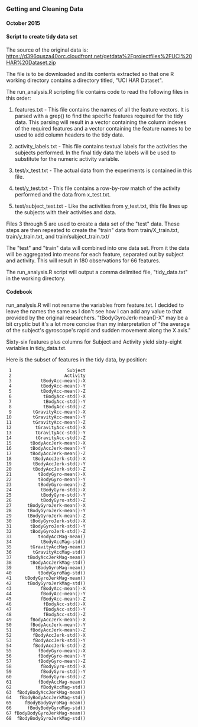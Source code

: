 ### Getting and Cleaning Data
#### October 2015

#### Script to create tidy data set
The source of the original data is:
https://d396qusza40orc.cloudfront.net/getdata%2Fprojectfiles%2FUCI%20HAR%20Dataset.zip

The file is to be downloaded and its contents extracted so that one R working
directory contains a directory titled, "UCI HAR Dataset".

The run_analysis.R scripting file contains code to read the following files in this order:
1. features.txt - This file contains the names of all the feature vectors.  It is 
parsed with a grep() to find the specific features required for the tidy data.  This parsing
will result in a vector containing the column indexes of the required features and a 
vector containing the feature names to be used to add column headers to the tidy data.

2.  activity_labels.txt - This file contains textual labels for the activities
the subjects performed.  In the final tidy data the labels will be used to substitute for
the numeric activity variable.

3. test/x_test.txt - The actual data from the experiments is contained in this file.

4. test/y_test.txt - This file contains a row-by-row match of the activity performed
and the data from x_test.txt.

5. test/subject_test.txt - Like the activities from y_test.txt, this file lines up the
subjects with their activities and data.

Files 3 through 5 are used to create a data set of the "test" data.  These steps are then
repeated to create the "train" data from train/X_train.txt, train/y_train.txt, and
train/subject_train.txt/


The "test" and "train" data will combined into one data set.  From it the data will be
aggregated into means for each feature, separated out by subject and activity.  This 
will result in 180 observations for 66 features.


The run_analysis.R script will output a comma delimited file, "tidy_data.txt" in 
the working directory.

#### Codebook

run_analysis.R will not rename the variables from feature.txt.  I decided to leave the
names the same as I don't see how I can add any value to that provided by the original
researchers.  "tBodyGyroJerk-mean()-X" may be a bit cryptic but it's a lot more concise 
than my interpretation of "the average of the subject's gyroscope's rapid and sudden 
movement along the X axis."

Sixty-six features plus columns for Subject and Activity yield sixty-eight variables in
tidy_data.txt.

Here is the subset of features in the tidy data, by position:
```
 1                     Subject
 2                    Activity
 3           tBodyAcc-mean()-X
 4           tBodyAcc-mean()-Y
 5           tBodyAcc-mean()-Z
 6            tBodyAcc-std()-X
 7            tBodyAcc-std()-Y
 8            tBodyAcc-std()-Z
 9        tGravityAcc-mean()-X
10        tGravityAcc-mean()-Y
11        tGravityAcc-mean()-Z
12         tGravityAcc-std()-X
13         tGravityAcc-std()-Y
14         tGravityAcc-std()-Z
15       tBodyAccJerk-mean()-X
16       tBodyAccJerk-mean()-Y
17       tBodyAccJerk-mean()-Z
18        tBodyAccJerk-std()-X
19        tBodyAccJerk-std()-Y
20        tBodyAccJerk-std()-Z
21          tBodyGyro-mean()-X
22          tBodyGyro-mean()-Y
23          tBodyGyro-mean()-Z
24           tBodyGyro-std()-X
25           tBodyGyro-std()-Y
26           tBodyGyro-std()-Z
27      tBodyGyroJerk-mean()-X
28      tBodyGyroJerk-mean()-Y
29      tBodyGyroJerk-mean()-Z
30       tBodyGyroJerk-std()-X
31       tBodyGyroJerk-std()-Y
32       tBodyGyroJerk-std()-Z
33          tBodyAccMag-mean()
34           tBodyAccMag-std()
35       tGravityAccMag-mean()
36        tGravityAccMag-std()
37      tBodyAccJerkMag-mean()
38       tBodyAccJerkMag-std()
39         tBodyGyroMag-mean()
40          tBodyGyroMag-std()
41     tBodyGyroJerkMag-mean()
42      tBodyGyroJerkMag-std()
43           fBodyAcc-mean()-X
44           fBodyAcc-mean()-Y
45           fBodyAcc-mean()-Z
46            fBodyAcc-std()-X
47            fBodyAcc-std()-Y
48            fBodyAcc-std()-Z
49       fBodyAccJerk-mean()-X
50       fBodyAccJerk-mean()-Y
51       fBodyAccJerk-mean()-Z
52        fBodyAccJerk-std()-X
53        fBodyAccJerk-std()-Y
54        fBodyAccJerk-std()-Z
55          fBodyGyro-mean()-X
56          fBodyGyro-mean()-Y
57          fBodyGyro-mean()-Z
58           fBodyGyro-std()-X
59           fBodyGyro-std()-Y
60           fBodyGyro-std()-Z
61          fBodyAccMag-mean()
62           fBodyAccMag-std()
63  fBodyBodyAccJerkMag-mean()
64   fBodyBodyAccJerkMag-std()
65     fBodyBodyGyroMag-mean()
66      fBodyBodyGyroMag-std()
67 fBodyBodyGyroJerkMag-mean()
68  fBodyBodyGyroJerkMag-std()
```
